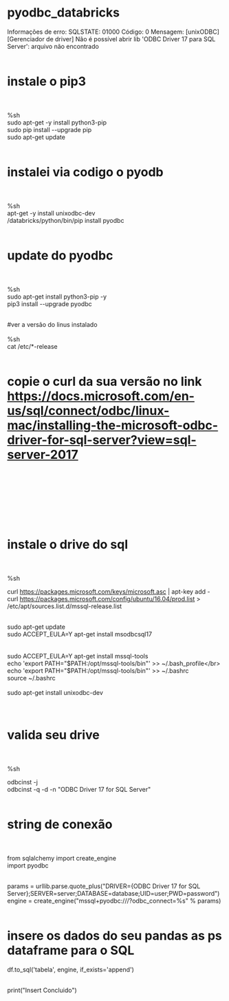 # pyodbc_databricks
Informações de erro: SQLSTATE: 01000 Código: 0 Mensagem: [unixODBC] [Gerenciador de driver] Não é possível abrir lib 'ODBC Driver 17 para SQL Server': arquivo não encontrado
</br></br>
# instale o pip3 </br></br>
%sh</br>
sudo apt-get -y install python3-pip</br>
sudo pip install --upgrade pip</br>
sudo apt-get update</br></br>

# instalei via codigo o pyodb</br></br>
%sh    </br>
apt-get -y install unixodbc-dev</br>
/databricks/python/bin/pip install pyodbc</br></br>

# update do pyodbc</br></br>
%sh </br>
sudo apt-get install python3-pip -y</br>
pip3 install --upgrade pyodbc</br></br>

#ver a versão do linus instalado</br></br>
%sh</br>
cat /etc/*-release</br></br>


# copie o curl da sua versão no link https://docs.microsoft.com/en-us/sql/connect/odbc/linux-mac/installing-the-microsoft-odbc-driver-for-sql-server?view=sql-server-2017</br></br></br></br></br>

# instale o drive do sql</br></br>
%sh</br>

curl https://packages.microsoft.com/keys/microsoft.asc | apt-key add -</br>
curl https://packages.microsoft.com/config/ubuntu/16.04/prod.list > /etc/apt/sources.list.d/mssql-release.list</br></br>
  

sudo apt-get update</br>
sudo ACCEPT_EULA=Y apt-get install msodbcsql17</br>
</br></br>
sudo ACCEPT_EULA=Y apt-get install mssql-tools</br>
echo 'export PATH="$PATH:/opt/mssql-tools/bin"' >> ~/.bash_profile</br>
echo 'export PATH="$PATH:/opt/mssql-tools/bin"' >> ~/.bashrc</br>
source ~/.bashrc</br></br>
sudo apt-get install unixodbc-dev</br></br></br>

# valida seu drive</br></br>
%sh</br>

odbcinst -j</br>
odbcinst -q -d -n "ODBC Driver 17 for SQL Server"</br></br>

# string de conexão</br></br>
from sqlalchemy import create_engine</br>
import pyodbc</br></br>

params = urllib.parse.quote_plus("DRIVER={ODBC Driver 17 for SQL Server};SERVER=server;DATABASE=database;UID=user;PWD=password")</br>
engine = create_engine("mssql+pyodbc:///?odbc_connect=%s" % params)</br></br>

# insere os dados do seu pandas as ps dataframe para o SQL</br>
df.to_sql('tabela', engine, if_exists='append')</br></br>

print("Insert Concluido")</br></br>

